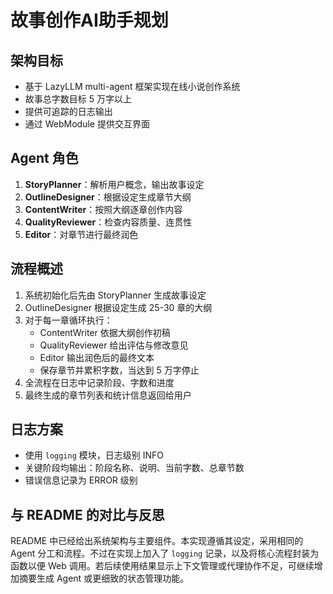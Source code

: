 # 故事创作AI助手规划

## 架构目标
- 基于 LazyLLM multi-agent 框架实现在线小说创作系统
- 故事总字数目标 5 万字以上
- 提供可追踪的日志输出
- 通过 WebModule 提供交互界面

## Agent 角色
1. **StoryPlanner**：解析用户概念，输出故事设定
2. **OutlineDesigner**：根据设定生成章节大纲
3. **ContentWriter**：按照大纲逐章创作内容
4. **QualityReviewer**：检查内容质量、连贯性
5. **Editor**：对章节进行最终润色

## 流程概述
1. 系统初始化后先由 StoryPlanner 生成故事设定
2. OutlineDesigner 根据设定生成 25-30 章的大纲
3. 对于每一章循环执行：
   - ContentWriter 依据大纲创作初稿
   - QualityReviewer 给出评估与修改意见
   - Editor 输出润色后的最终文本
   - 保存章节并累积字数，当达到 5 万字停止
4. 全流程在日志中记录阶段、字数和进度
5. 最终生成的章节列表和统计信息返回给用户

## 日志方案
- 使用 `logging` 模块，日志级别 INFO
- 关键阶段均输出：阶段名称、说明、当前字数、总章节数
- 错误信息记录为 ERROR 级别

## 与 README 的对比与反思
README 中已经给出系统架构与主要组件。本实现遵循其设定，采用相同的 Agent 分工和流程。不过在实现上加入了 `logging` 记录，以及将核心流程封装为函数以便 Web 调用。若后续使用结果显示上下文管理或代理协作不足，可继续增加摘要生成 Agent 或更细致的状态管理功能。
